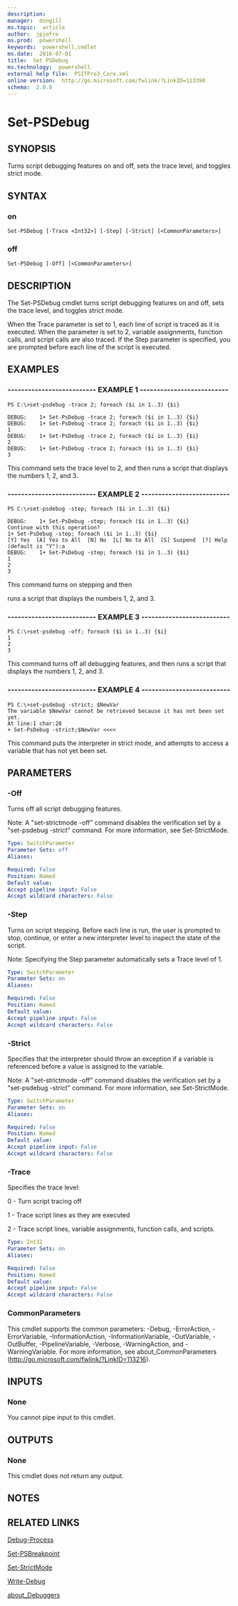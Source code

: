 ```yaml
---
description:  
manager:  dongill
ms.topic:  article
author:  jpjofre
ms.prod:  powershell
keywords:  powershell,cmdlet
ms.date:  2016-07-01
title:  Set PSDebug
ms.technology:  powershell
external help file:  PSITPro3_Core.xml
online version:  http://go.microsoft.com/fwlink/?LinkID=113398
schema:  2.0.0
---
```



# Set-PSDebug
## SYNOPSIS
Turns script debugging features on and off, sets the trace level, and toggles strict mode.
## SYNTAX

### on
```
Set-PSDebug [-Trace <Int32>] [-Step] [-Strict] [<CommonParameters>]
```

### off
```
Set-PSDebug [-Off] [<CommonParameters>]
```

## DESCRIPTION
The Set-PSDebug cmdlet turns script debugging features on and off, sets the trace level, and toggles strict mode.

When the Trace parameter is set to 1, each line of script is traced as it is executed.
When the parameter is set to 2, variable assignments, function calls, and script calls are also traced.
If the Step parameter is specified, you are prompted before each line of the script is executed.
## EXAMPLES

### -------------------------- EXAMPLE 1 --------------------------
```
PS C:\>set-psdebug -trace 2; foreach ($i in 1..3) {$i}

DEBUG:    1+ Set-PsDebug -trace 2; foreach ($i in 1..3) {$i}
DEBUG:    1+ Set-PsDebug -trace 2; foreach ($i in 1..3) {$i}
1
DEBUG:    1+ Set-PsDebug -trace 2; foreach ($i in 1..3) {$i}
2
DEBUG:    1+ Set-PsDebug -trace 2; foreach ($i in 1..3) {$i}
3
```

This command sets the trace level to 2, and then runs a script that displays the numbers 1, 2, and 3.
### -------------------------- EXAMPLE 2 --------------------------
```
PS C:\>set-psdebug -step; foreach ($i in 1..3) {$i}

DEBUG:    1+ Set-PsDebug -step; foreach ($i in 1..3) {$i}
Continue with this operation?
1+ Set-PsDebug -step; foreach ($i in 1..3) {$i}
[Y] Yes  [A] Yes to All  [N] No  [L] No to All  [S] Suspend  [?] Help
(default is "Y"):a
DEBUG:    1+ Set-PsDebug -step; foreach ($i in 1..3) {$i}
1
2
3
```

This command turns on stepping and then

runs a script that displays the numbers 1, 2, and 3.
### -------------------------- EXAMPLE 3 --------------------------
```
PS C:\>set-psdebug -off; foreach ($i in 1..3) {$i}
1
2
3
```

This command turns off all debugging features, and then runs a script that displays the numbers 1, 2, and 3.
### -------------------------- EXAMPLE 4 --------------------------
```
PS C:\>set-psdebug -strict; $NewVar
The variable $NewVar cannot be retrieved because it has not been set yet.
At line:1 char:28
+ Set-PsDebug -strict;$NewVar <<<<
```

This command puts the interpreter in strict mode, and attempts to access a variable that has not yet been set.
## PARAMETERS

### -Off
Turns off all script debugging features.

Note: A "set-strictmode -off" command disables the verification set by a "set-psdebug -strict" command.
For more information, see Set-StrictMode.

```yaml
Type: SwitchParameter
Parameter Sets: off
Aliases: 

Required: False
Position: Named
Default value: 
Accept pipeline input: False
Accept wildcard characters: False
```

### -Step
Turns on script stepping.
Before each line is run, the user is prompted to stop, continue, or enter a new interpreter level to inspect the state of the script.

Note: Specifying the Step parameter automatically sets a Trace level of 1.

```yaml
Type: SwitchParameter
Parameter Sets: on
Aliases: 

Required: False
Position: Named
Default value: 
Accept pipeline input: False
Accept wildcard characters: False
```

### -Strict
Specifies that the interpreter should throw an exception if a variable is referenced before a value is assigned to the variable.

Note: A "set-strictmode -off" command disables the verification set by a "set-psdebug -strict" command.
For more information, see Set-StrictMode.

```yaml
Type: SwitchParameter
Parameter Sets: on
Aliases: 

Required: False
Position: Named
Default value: 
Accept pipeline input: False
Accept wildcard characters: False
```

### -Trace
Specifies the trace level:

0 - Turn script tracing off

1 - Trace script lines as they are executed

2 - Trace script lines, variable assignments, function calls, and scripts.

```yaml
Type: Int32
Parameter Sets: on
Aliases: 

Required: False
Position: Named
Default value: 
Accept pipeline input: False
Accept wildcard characters: False
```

### CommonParameters
This cmdlet supports the common parameters: -Debug, -ErrorAction, -ErrorVariable, -InformationAction, -InformationVariable, -OutVariable, -OutBuffer, -PipelineVariable, -Verbose, -WarningAction, and -WarningVariable. For more information, see about_CommonParameters (http://go.microsoft.com/fwlink/?LinkID=113216).
## INPUTS

### None
You cannot pipe input to this cmdlet.
## OUTPUTS

### None
This cmdlet does not return any output.
## NOTES

## RELATED LINKS

[Debug-Process](../Microsoft.PowerShell.Management/Debug-Process.md)

[Set-PSBreakpoint](../Microsoft.PowerShell.Utility/Set-PSBreakpoint.md)

[Set-StrictMode](Set-StrictMode.md)

[Write-Debug](../Microsoft.PowerShell.Utility/Write-Debug.md)

[about_Debuggers]()

